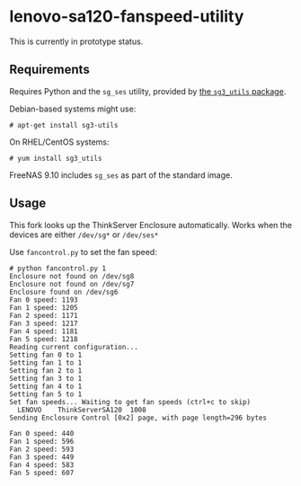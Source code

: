 # lenovo-sa120-fanspeed-utility

This is currently in prototype status.

## Requirements

Requires Python and the `sg_ses` utility, provided by [the `sg3_utils` package](http://sg.danny.cz/sg/sg3_utils.html).

Debian-based systems might use:

    # apt-get install sg3-utils

On RHEL/CentOS systems:

    # yum install sg3_utils

FreeNAS 9.10 includes `sg_ses` as part of the standard image.

## Usage

This fork looks up the ThinkServer Enclosure automatically.  Works when the devices are either `/dev/sg*` or `/dev/ses*`

Use `fancontrol.py` to set the fan speed:

    # python fancontrol.py 1
    Enclosure not found on /dev/sg8
    Enclosure not found on /dev/sg7
    Enclosure found on /dev/sg6
    Fan 0 speed: 1193
    Fan 1 speed: 1205
    Fan 2 speed: 1171
    Fan 3 speed: 1217
    Fan 4 speed: 1181
    Fan 5 speed: 1218
    Reading current configuration...
    Setting fan 0 to 1
    Setting fan 1 to 1
    Setting fan 2 to 1
    Setting fan 3 to 1
    Setting fan 4 to 1
    Setting fan 5 to 1
    Set fan speeds... Waiting to get fan speeds (ctrl+c to skip)
      LENOVO    ThinkServerSA120  1008
    Sending Enclosure Control [0x2] page, with page length=296 bytes

    Fan 0 speed: 440
    Fan 1 speed: 596
    Fan 2 speed: 593
    Fan 3 speed: 449
    Fan 4 speed: 583
    Fan 5 speed: 607

